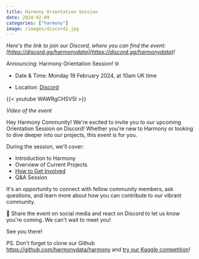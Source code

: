 ```yaml
---
title: Harmony Orientation Session
date: 2024-02-09
categories: ["harmony"]
image: /images/discord2.jpg
---
```


_Here's the link to join our Discord, where you can find the event: [https://discord.gg/harmonydata](https://discord.gg/harmonydata)!_

Announcing: Harmony Orientation Session! 🌐

* Date & Time: Monday 19 February 2024, at 10am UK time

* Location: ⁠[Discord](https://discord.gg/5aQ9rWWKpc?event=1205524099204517991)


{{< youtube WAWRgCHSV5I >}}

_Video of the event_

Hey Harmony Community! We're excited to invite you to our upcoming Orientation Session on Discord! Whether you're new to Harmony or looking to dive deeper into our projects, this event is for you.

During the session, we'll cover:

* Introduction to Harmony
* Overview of Current Projects
* [How to Get Involved](/contributing-to-harmony/)
* Q&A Session

It's an opportunity to connect with fellow community members, ask questions, and learn more about how you can contribute to our vibrant community.

🚨 Share the event on social media and react on Discord to let us know you're coming. We can't wait to meet you!

See you there!

PS. Don't forget to clone our Github https://github.com/harmonydata/harmony and [try our Kaggle competition](https://harmonydata.ac.uk/harmony-on-kaggle/)!
